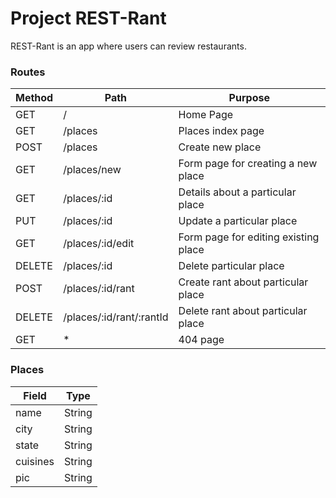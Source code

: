 # Project REST-Rant

REST-Rant is an app where users can review restaurants.


### Routes

| Method | Path                     | Purpose                              |
| ------ | ------------------------ | ------------------------------------ |
| GET    | /                        | Home Page                            |
| GET    | /places                  | Places index page                    |
| POST   | /places                  | Create new place                     |
| GET    | /places/new              | Form page for creating a new place   |
| GET    | /places/:id              | Details about a particular place     |
| PUT    | /places/:id              | Update a particular place            |
| GET    | /places/:id/edit         | Form page for editing existing place |
| DELETE | /places/:id              | Delete particular place              |
| POST   | /places/:id/rant         | Create rant about particular place   |
| DELETE | /places/:id/rant/:rantId | Delete rant about particular place   |
| GET    | *                        | 404 page                             |

### Places

| Field    | Type      |
| -------- | --------- |
| name     | String    |
| city     | String    |
| state    | String    |
| cuisines | String    |
| pic      | String    |